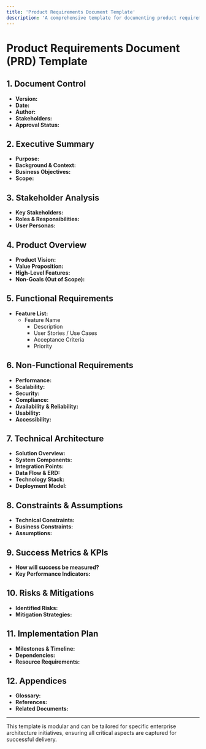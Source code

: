 ```yaml
---
title: 'Product Requirements Document Template'
description: 'A comprehensive template for documenting product requirements in enterprise architecture projects.'
---
```


# Product Requirements Document (PRD) Template

## 1. Document Control
- **Version:**  
- **Date:**  
- **Author:**  
- **Stakeholders:**  
- **Approval Status:**  

## 2. Executive Summary
- **Purpose:**  
- **Background & Context:**  
- **Business Objectives:**  
- **Scope:**  

## 3. Stakeholder Analysis
- **Key Stakeholders:**  
- **Roles & Responsibilities:**  
- **User Personas:**  

## 4. Product Overview
- **Product Vision:**  
- **Value Proposition:**  
- **High-Level Features:**  
- **Non-Goals (Out of Scope):**  

## 5. Functional Requirements
- **Feature List:**  
  - Feature Name
    - Description
    - User Stories / Use Cases
    - Acceptance Criteria
    - Priority

## 6. Non-Functional Requirements
- **Performance:**  
- **Scalability:**  
- **Security:**  
- **Compliance:**  
- **Availability & Reliability:**  
- **Usability:**  
- **Accessibility:**  

## 7. Technical Architecture
- **Solution Overview:**  
- **System Components:**  
- **Integration Points:**  
- **Data Flow & ERD:**  
- **Technology Stack:**  
- **Deployment Model:**  

## 8. Constraints & Assumptions
- **Technical Constraints:**  
- **Business Constraints:**  
- **Assumptions:**  

## 9. Success Metrics & KPIs
- **How will success be measured?**  
- **Key Performance Indicators:**  

## 10. Risks & Mitigations
- **Identified Risks:**  
- **Mitigation Strategies:**  

## 11. Implementation Plan
- **Milestones & Timeline:**  
- **Dependencies:**  
- **Resource Requirements:**  

## 12. Appendices
- **Glossary:**  
- **References:**  
- **Related Documents:**  

---

This template is modular and can be tailored for specific enterprise architecture initiatives, ensuring all critical aspects are captured for successful delivery.
